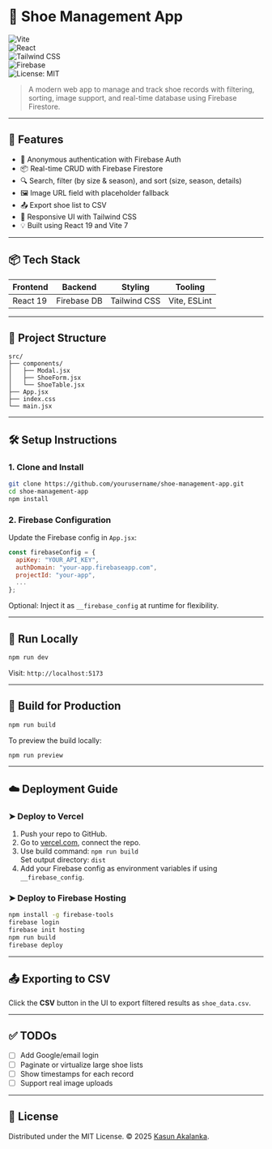 # 👟 Shoe Management App

![Vite](https://img.shields.io/badge/Vite-7.x-purple?logo=vite)  
![React](https://img.shields.io/badge/React-19-blue?logo=react)  
![Tailwind CSS](https://img.shields.io/badge/TailwindCSS-3.x-38b2ac?logo=tailwindcss)  
![Firebase](https://img.shields.io/badge/Firebase-Firestore-ffca28?logo=firebase)  
![License: MIT](https://img.shields.io/badge/License-MIT-yellow.svg)

> A modern web app to manage and track shoe records with filtering, sorting, image support, and real-time database using Firebase Firestore.

---

## 🚀 Features

- 🔐 Anonymous authentication with Firebase Auth
- 📦 Real-time CRUD with Firebase Firestore
- 🔍 Search, filter (by size & season), and sort (size, season, details)
- 🖼 Image URL field with placeholder fallback
- 📤 Export shoe list to CSV
- 🎨 Responsive UI with Tailwind CSS
- 💡 Built using React 19 and Vite 7

---

## 📦 Tech Stack

| Frontend     | Backend     | Styling      | Tooling        |
|--------------|-------------|--------------|----------------|
| React 19     | Firebase DB | Tailwind CSS | Vite, ESLint   |

---

## 📁 Project Structure

```
src/
├── components/
│   ├── Modal.jsx
│   ├── ShoeForm.jsx
│   └── ShoeTable.jsx
├── App.jsx
├── index.css
└── main.jsx
```

---

## 🛠 Setup Instructions

### 1. Clone and Install

```bash
git clone https://github.com/yourusername/shoe-management-app.git
cd shoe-management-app
npm install
```

### 2. Firebase Configuration

Update the Firebase config in `App.jsx`:

```js
const firebaseConfig = {
  apiKey: "YOUR_API_KEY",
  authDomain: "your-app.firebaseapp.com",
  projectId: "your-app",
  ...
};
```

Optional: Inject it as `__firebase_config` at runtime for flexibility.

---

## 🧪 Run Locally

```bash
npm run dev
```

Visit: `http://localhost:5173`

---

## 🔧 Build for Production

```bash
npm run build
```

To preview the build locally:

```bash
npm run preview
```

---

## ☁️ Deployment Guide

### ➤ Deploy to **Vercel**

1. Push your repo to GitHub.
2. Go to [vercel.com](https://vercel.com), connect the repo.
3. Use build command: `npm run build`  
   Set output directory: `dist`
4. Add your Firebase config as environment variables if using `__firebase_config`.

### ➤ Deploy to **Firebase Hosting**

```bash
npm install -g firebase-tools
firebase login
firebase init hosting
npm run build
firebase deploy
```

---

## 📤 Exporting to CSV

Click the **CSV** button in the UI to export filtered results as `shoe_data.csv`.

---

## ✅ TODOs

- [ ] Add Google/email login
- [ ] Paginate or virtualize large shoe lists
- [ ] Show timestamps for each record
- [ ] Support real image uploads

---

## 📄 License

Distributed under the MIT License. © 2025 [Kasun Akalanka](mailto:k3akalanka@gmail.com).
